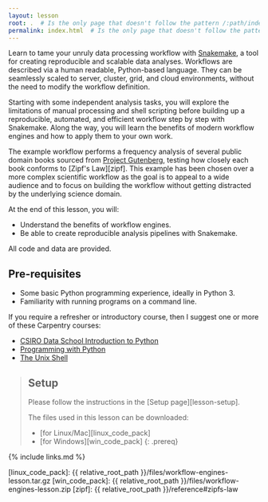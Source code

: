 ```yaml
---
layout: lesson
root: .  # Is the only page that doesn't follow the pattern /:path/index.html
permalink: index.html  # Is the only page that doesn't follow the pattern /:path/index.html
---
```


Learn to tame your unruly data processing workflow with
[Snakemake](https://snakemake.readthedocs.io/en/stable/), a tool for creating
reproducible and scalable data analyses. Workflows are described via a human
readable, Python-based language. They can be seamlessly scaled to server,
cluster, grid, and cloud environments, without the need to modify the
workflow definition.

Starting with some independent analysis tasks, you will explore the
limitations of manual processing and shell scripting before building up a
reproducible, automated, and efficient workflow step by step with Snakemake.
Along the way, you will learn the benefits of modern workflow engines and how
to apply them to your own work.

The example workflow performs a frequency analysis of several public domain
books sourced from [Project Gutenberg](https://www.gutenberg.org/), testing
how closely each book conforms to [Zipf's Law][zipf]. This example has been
chosen over a more complex scientific workflow as the goal is to appeal to a
wide audience and to focus on building the workflow without getting
distracted by the underlying science domain.

At the end of this lesson, you will:

* Understand the benefits of workflow engines.
* Be able to create reproducible analysis pipelines with Snakemake.

All code and data are provided.

## Pre-requisites

* Some basic Python programming experience, ideally in Python 3.
* Familiarity with running programs on a command line.

If you require a refresher or introductory course, then I suggest one or more of these Carpentry courses:

* [CSIRO Data School Introduction to Python](https://csiro-data-school.github.io/python/)
* [Programming with Python](http://swcarpentry.github.io/python-novice-inflammation/)
* [The Unix Shell](https://swcarpentry.github.io/shell-novice/)

> ## Setup
>
> Please follow the instructions in the [Setup page][lesson-setup].
>
> The files used in this lesson can be downloaded:
>
> * [for Linux/Mac][linux_code_pack]
> * [for Windows][win_code_pack]
{: .prereq}

{% include links.md %}

[linux_code_pack]: {{ relative_root_path }}/files/workflow-engines-lesson.tar.gz
[win_code_pack]: {{ relative_root_path }}/files/workflow-engines-lesson.zip
[zipf]: {{ relative_root_path }}/reference#zipfs-law
